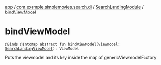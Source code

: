 [app](../../index.md) / [com.example.simplemovies.search.di](../index.md) / [SearchLandingModule](index.md) / [bindViewModel](./bind-view-model.md)

# bindViewModel

`@Binds @IntoMap abstract fun bindViewModel(viewmodel: `[`SearchLandingViewModel`](../../com.example.simplemovies.search/-search-landing-view-model/index.md)`): ViewModel`

Puts the viewmodel and its key inside the map of genericViewmodelFactory

